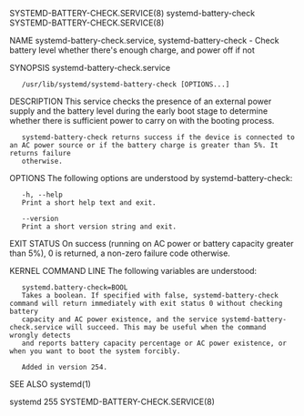 SYSTEMD-BATTERY-CHECK.SERVICE(8)				     systemd-battery-check				      SYSTEMD-BATTERY-CHECK.SERVICE(8)

NAME
       systemd-battery-check.service, systemd-battery-check - Check battery level whether there's enough charge, and power off if not

SYNOPSIS
       systemd-battery-check.service

       /usr/lib/systemd/systemd-battery-check [OPTIONS...]

DESCRIPTION
       This service checks the presence of an external power supply and the battery level during the early boot stage to determine whether there is sufficient
       power to carry on with the booting process.

       systemd-battery-check returns success if the device is connected to an AC power source or if the battery charge is greater than 5%. It returns failure
       otherwise.

OPTIONS
       The following options are understood by systemd-battery-check:

       -h, --help
	   Print a short help text and exit.

       --version
	   Print a short version string and exit.

EXIT STATUS
       On success (running on AC power or battery capacity greater than 5%), 0 is returned, a non-zero failure code otherwise.

KERNEL COMMAND LINE
       The following variables are understood:

       systemd.battery-check=BOOL
	   Takes a boolean. If specified with false, systemd-battery-check command will return immediately with exit status 0 without checking battery
	   capacity and AC power existence, and the service systemd-battery-check.service will succeed. This may be useful when the command wrongly detects
	   and reports battery capacity percentage or AC power existence, or when you want to boot the system forcibly.

	   Added in version 254.

SEE ALSO
       systemd(1)

systemd 255														      SYSTEMD-BATTERY-CHECK.SERVICE(8)
